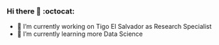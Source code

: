 ### Hi there 👋 :octocat: 
- 🔭 I’m currently working on Tigo El Salvador as Research Specialist
- 🌱 I’m currently learning more Data Science

<!--
**ramonescobar/ramonescobar** is a ✨ _special_ ✨ repository because its `README.md` (this file) appears on your GitHub profile.

Here are some ideas to get you started:


- 👯 I’m looking to collaborate on ...
- 🤔 I’m looking for help with ...
- 💬 Ask me about ...
- 📫 How to reach me: ...
- 😄 Pronouns: ...
- ⚡ Fun fact: ...
-->
